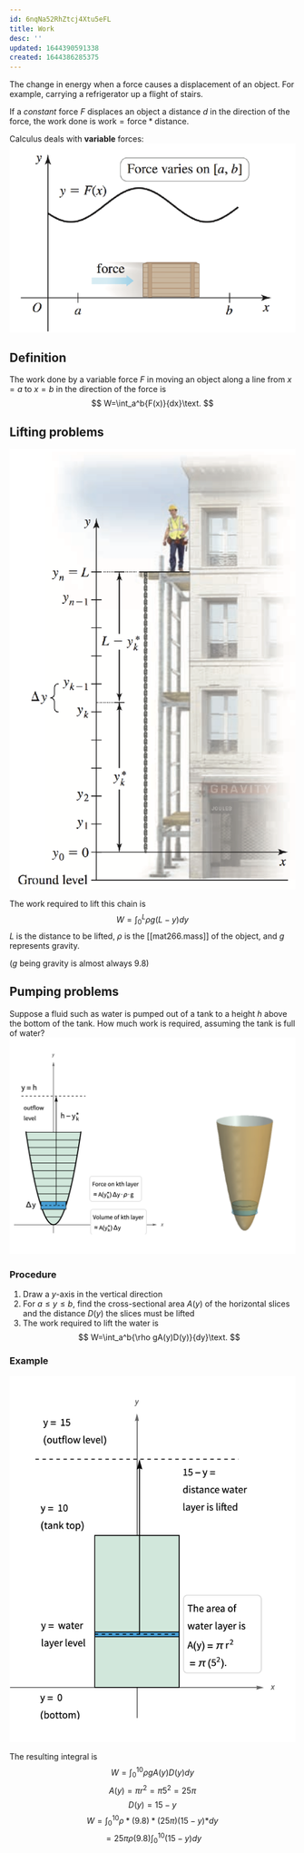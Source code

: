 ```yaml
---
id: 6nqNa52RhZtcj4Xtu5eFL
title: Work
desc: ''
updated: 1644390591338
created: 1644386285375
---
```


The change in energy when a force causes a displacement of an object. For example, carrying a refrigerator up a flight of stairs.

If a *constant* force $F$ displaces an object a distance $d$ in the direction of the force, the work done is $\text{work}=\text{force}*\text{distance}$.

Calculus deals with **variable** forces:
![](/assets/images/2022-02-08-23-00-37.png)

## Definition
The work done by a variable force $F$ in moving an object along a line from $x=a$ to $x=b$ in the direction of the force is
$$
W=\int_a^b{F(x)}{dx}\text.
$$

## Lifting problems
![](/assets/images/2022-02-08-23-02-48.png)

The work required to lift this chain is
$$
W=\int_0^L{\rho g(L-y)}{dy}
$$
$L$ is the distance to be lifted, $\rho$ is the [[mat266.mass]] of the object, and $g$ represents gravity.

($g$ being gravity is almost always $9.8$)

## Pumping problems
Suppose a fluid such as water is pumped out of a tank to a height $h$ above the bottom of the tank. How much work is required, assuming the tank is full of water?
![](/assets/images/2022-02-08-23-13-55.png)
### Procedure
1. Draw a $y$-axis in the vertical direction
2. For $a\leq y\leq b$, find the cross-sectional area $A(y)$ of the horizontal slices and the distance $D(y)$ the slices must be lifted
3. The work required to lift the water is
$$
W=\int_a^b{\rho gA(y)D(y)}{dy}\text.
$$
### Example
![](/assets/images/2022-02-08-23-19-15.png)

The resulting integral is
$$
W=\int_0^{10}{\rho gA(y)D(y)}{dy}
$$
$$
A(y)=\pi r^2=\pi 5^2=25\pi
$$
$$
D(y)=15-y
$$
$$
W=\int_0^{10}{\rho*(9.8)*(25\pi)(15-y)*}{dy}
$$
$$
=25\pi\rho(9.8)\int_0^{10}{(15-y)}{dy}
$$